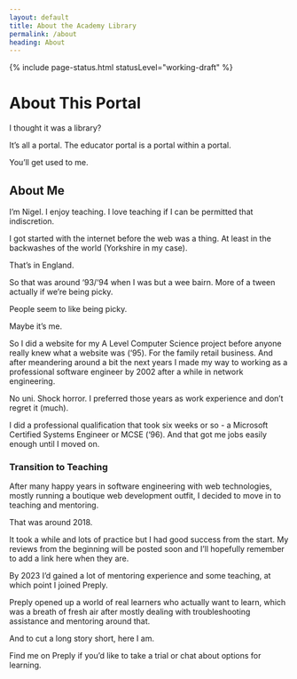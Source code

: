 ```yaml
---
layout: default
title: About the Academy Library
permalink: /about
heading: About
---
```


{% include page-status.html statusLevel="working-draft" %}

# About This Portal

I thought it was a library?

It’s all a portal. The educator portal is a portal within a portal.

You’ll get used to me.

## About Me

I’m Nigel. I enjoy teaching. I love teaching if I can be permitted that indiscretion.

I got started with the internet before the web was a thing. At least in the backwashes of the world (Yorkshire in my case).

That’s in England.

So that was around ‘93/‘94 when I was but a wee bairn. More of a tween actually if we’re being picky.

People seem to like being picky.

Maybe it’s me.

So I did a website for my A Level Computer Science project before anyone really knew what a website was (‘95). For the family retail business. And after meandering around a bit the next years I made my way to working as a professional software engineer by 2002 after a while in network engineering.

No uni. Shock horror. I preferred those years as work experience and don’t regret it (much).

I did a professional qualification that took six weeks or so - a Microsoft Certified Systems Engineer or MCSE (‘96). And that got me jobs easily enough until I moved on.

### Transition to Teaching

After many happy years in software engineering with web technologies, mostly running a boutique web development outfit, I decided to move in to teaching and mentoring.

That was around 2018.

It took a while and lots of practice but I had good success from the start. My reviews from the beginning will be posted soon and I’ll hopefully remember to add a link here when they are.

By 2023 I’d gained a lot of mentoring experience and some teaching, at which point I joined Preply.

Preply opened up a world of real learners who actually want to learn, which was a breath of fresh air after mostly dealing with troubleshooting assistance and mentoring around that.

And to cut a long story short, here I am.

Find me on Preply if you’d like to take a trial or chat about options for learning.
